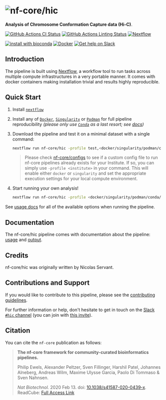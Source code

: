 # ![nf-core/hic](docs/images/nf-core-hic_logo.png)

**Analysis of Chromosome Conformation Capture data (Hi-C)**.

[![GitHub Actions CI Status](https://github.com/nf-core/hic/workflows/nf-core%20CI/badge.svg)](https://github.com/nf-core/hic/actions)
[![GitHub Actions Linting Status](https://github.com/nf-core/hic/workflows/nf-core%20linting/badge.svg)](https://github.com/nf-core/hic/actions)
[![Nextflow](https://img.shields.io/badge/nextflow-%E2%89%A519.10.0-brightgreen.svg)](https://www.nextflow.io/)

[![install with bioconda](https://img.shields.io/badge/install%20with-bioconda-brightgreen.svg)](https://bioconda.github.io/)
[![Docker](https://img.shields.io/docker/automated/nfcore/hic.svg)](https://hub.docker.com/r/nfcore/hic)
[![Get help on Slack](http://img.shields.io/badge/slack-nf--core%20%23hic-4A154B?logo=slack)](https://nfcore.slack.com/channels/hic)

## Introduction

The pipeline is built using [Nextflow](https://www.nextflow.io), a workflow tool to run tasks across multiple compute infrastructures in a very portable manner. It comes with docker containers making installation trivial and results highly reproducible.

## Quick Start

1. Install [`nextflow`](https://nf-co.re/usage/installation)

2. Install any of [`Docker`](https://docs.docker.com/engine/installation/), [`Singularity`](https://www.sylabs.io/guides/3.0/user-guide/) or [`Podman`](https://podman.io/) for full pipeline reproducibility _(please only use [`Conda`](https://conda.io/miniconda.html) as a last resort; see [docs](https://nf-co.re/usage/configuration#basic-configuration-profiles))_

3. Download the pipeline and test it on a minimal dataset with a single command:

    ```bash
    nextflow run nf-core/hic -profile test,<docker/singularity/podman/conda/institute>
    ```

    > Please check [nf-core/configs](https://github.com/nf-core/configs#documentation) to see if a custom config file to run nf-core pipelines already exists for your Institute. If so, you can simply use `-profile <institute>` in your command. This will enable either `docker` or `singularity` and set the appropriate execution settings for your local compute environment.

4. Start running your own analysis!

    <!-- TODO nf-core: Update the example "typical command" below used to run the pipeline -->

    ```bash
    nextflow run nf-core/hic -profile <docker/singularity/podman/conda/institute> --input '*_R{1,2}.fastq.gz' --genome GRCh37
    ```

See [usage docs](https://nf-co.re/hic/usage) for all of the available options when running the pipeline.

## Documentation

The nf-core/hic pipeline comes with documentation about the pipeline: [usage](https://nf-co.re/hic/usage) and [output](https://nf-co.re/hic/output).

<!-- TODO nf-core: Add a brief overview of what the pipeline does and how it works -->

## Credits

nf-core/hic was originally written by Nicolas Servant.

## Contributions and Support

If you would like to contribute to this pipeline, please see the [contributing guidelines](.github/CONTRIBUTING.md).

For further information or help, don't hesitate to get in touch on the [Slack `#hic` channel](https://nfcore.slack.com/channels/hic) (you can join with [this invite](https://nf-co.re/join/slack)).

## Citation

<!-- TODO nf-core: Add citation for pipeline after first release. Uncomment lines below and update Zenodo doi. -->
<!-- If you use  nf-core/hic for your analysis, please cite it using the following doi: [10.5281/zenodo.XXXXXX](https://doi.org/10.5281/zenodo.XXXXXX) -->

You can cite the `nf-core` publication as follows:

> **The nf-core framework for community-curated bioinformatics pipelines.**
>
> Philip Ewels, Alexander Peltzer, Sven Fillinger, Harshil Patel, Johannes Alneberg, Andreas Wilm, Maxime Ulysse Garcia, Paolo Di Tommaso & Sven Nahnsen.
>
> _Nat Biotechnol._ 2020 Feb 13. doi: [10.1038/s41587-020-0439-x](https://dx.doi.org/10.1038/s41587-020-0439-x).
> ReadCube: [Full Access Link](https://rdcu.be/b1GjZ)
